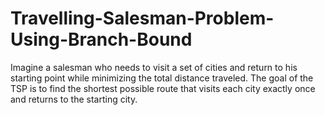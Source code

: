 # Travelling-Salesman-Problem-Using-Branch-Bound
Imagine a salesman who needs to visit a set of cities and return to his starting point while minimizing the total distance traveled. The goal of the TSP is to find the shortest possible route that visits each city exactly once and returns to the starting city.
